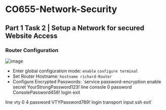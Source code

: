 # CO655-Network-Security

## Part 1 Task 2 | Setup a Network for secured Website Access 

### Router Configuration
![image](https://github.com/user-attachments/assets/c8de6b87-818d-44e4-8afa-8c97ca9b8abb)

- Enter global configuration mode: `enable` `configure terminal`
- Set Router Hostname: `hostname richard-Router`
- Configure Encrypted Passwords: `service password-encryption
enable secret YourStrongPassword123!
line console 0
 password ConsolePassword456!
 login
 exit

line vty 0 4
 password VTYPassword789!
 login
 transport input ssh
 exit`

